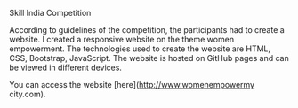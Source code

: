 Skill India Competition

According to guidelines of the competition, the participants had to create a website.
I created a responsive website on the theme women empowerment. 
The technologies used to create the website are HTML, CSS, Bootstrap, JavaScript. 
The website is hosted on GitHub pages and can be viewed in different devices. 

You can access the website [here](http://www.womenempowermy city.com).
